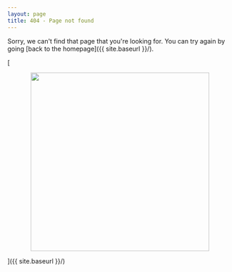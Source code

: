 ```yaml
---
layout: page
title: 404 - Page not found
---
```


Sorry, we can't find that page that you're looking for. You can try again by going [back to the homepage]({{ site.baseurl }}/).

[<p align="center"> <img  align="center" src="{{ site.baseurl }}/images/404.gif" style="width: 400px;"/> </p>]({{ site.baseurl }}/)
